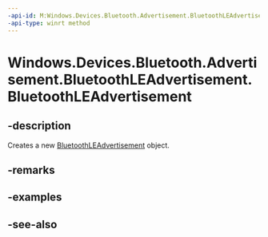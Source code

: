 ```yaml
---
-api-id: M:Windows.Devices.Bluetooth.Advertisement.BluetoothLEAdvertisement.#ctor
-api-type: winrt method
---
```


<!-- Method syntax
public BluetoothLEAdvertisement()
-->

# Windows.Devices.Bluetooth.Advertisement.BluetoothLEAdvertisement.BluetoothLEAdvertisement

## -description
Creates a new [BluetoothLEAdvertisement](bluetoothleadvertisement.md) object.

## -remarks

## -examples

## -see-also
